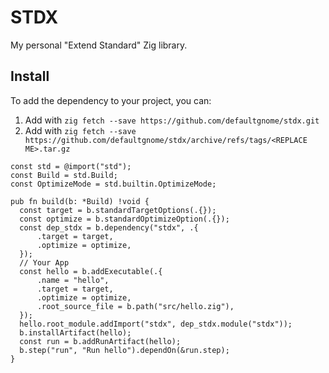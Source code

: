# STDX

My personal "Extend Standard" Zig library.

## Install

To add the dependency to your project, you can:

1. Add with `zig fetch --save https://github.com/defaultgnome/stdx.git`
2. Add with `zig fetch --save https://github.com/defaultgnome/stdx/archive/refs/tags/<REPLACE ME>.tar.gz`

```zig
const std = @import("std");
const Build = std.Build;
const OptimizeMode = std.builtin.OptimizeMode;

pub fn build(b: *Build) !void {
  const target = b.standardTargetOptions(.{});
  const optimize = b.standardOptimizeOption(.{});
  const dep_stdx = b.dependency("stdx", .{
      .target = target,
      .optimize = optimize,
  });
  // Your App
  const hello = b.addExecutable(.{
      .name = "hello",
      .target = target,
      .optimize = optimize,
      .root_source_file = b.path("src/hello.zig"),
  });
  hello.root_module.addImport("stdx", dep_stdx.module("stdx"));
  b.installArtifact(hello);
  const run = b.addRunArtifact(hello);
  b.step("run", "Run hello").dependOn(&run.step);
}
```
